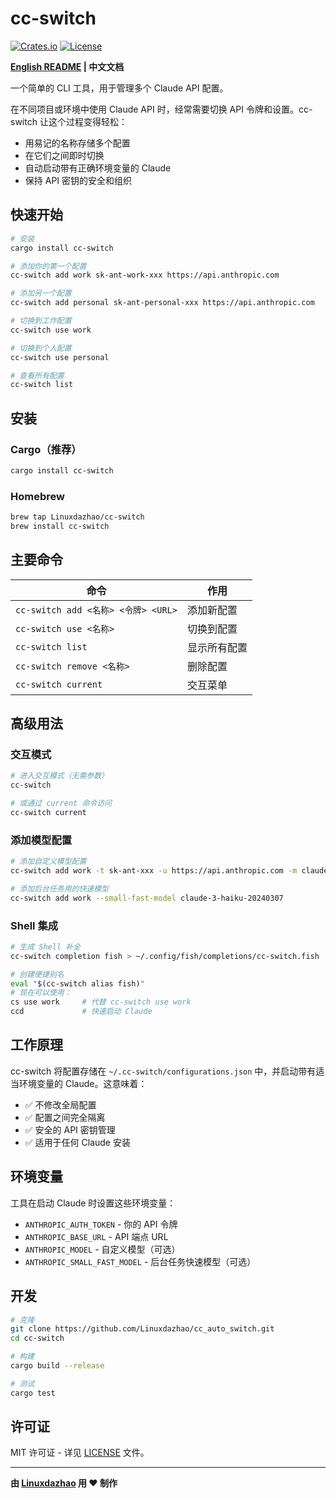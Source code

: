 # cc-switch

[![Crates.io](https://img.shields.io/crates/v/cc-switch.svg)](https://crates.io/crates/cc-switch)
[![License](https://img.shields.io/badge/license-MIT-blue.svg)](LICENSE)

**[English README](README_EN.md) | 中文文档**

一个简单的 CLI 工具，用于管理多个 Claude API 配置。

在不同项目或环境中使用 Claude API 时，经常需要切换 API 令牌和设置。cc-switch 让这个过程变得轻松：

- 用易记的名称存储多个配置
- 在它们之间即时切换
- 自动启动带有正确环境变量的 Claude
- 保持 API 密钥的安全和组织

## 快速开始

```bash
# 安装
cargo install cc-switch

# 添加你的第一个配置
cc-switch add work sk-ant-work-xxx https://api.anthropic.com

# 添加另一个配置
cc-switch add personal sk-ant-personal-xxx https://api.anthropic.com

# 切换到工作配置
cc-switch use work

# 切换到个人配置
cc-switch use personal

# 查看所有配置
cc-switch list
```

## 安装

### Cargo（推荐）
```bash
cargo install cc-switch
```

### Homebrew
```bash
brew tap Linuxdazhao/cc-switch
brew install cc-switch
```

## 主要命令

| 命令 | 作用 |
|------|------|
| `cc-switch add <名称> <令牌> <URL>` | 添加新配置 |
| `cc-switch use <名称>` | 切换到配置 |
| `cc-switch list` | 显示所有配置 |
| `cc-switch remove <名称>` | 删除配置 |
| `cc-switch current` | 交互菜单 |

## 高级用法

### 交互模式
```bash
# 进入交互模式（无需参数）
cc-switch

# 或通过 current 命令访问
cc-switch current
```

### 添加模型配置
```bash
# 添加自定义模型配置
cc-switch add work -t sk-ant-xxx -u https://api.anthropic.com -m claude-3-5-sonnet-20241022

# 添加后台任务用的快速模型
cc-switch add work --small-fast-model claude-3-haiku-20240307
```

### Shell 集成
```bash
# 生成 Shell 补全
cc-switch completion fish > ~/.config/fish/completions/cc-switch.fish

# 创建便捷别名
eval "$(cc-switch alias fish)"
# 现在可以使用：
cs use work     # 代替 cc-switch use work
ccd             # 快速启动 Claude
```

## 工作原理

cc-switch 将配置存储在 `~/.cc-switch/configurations.json` 中，并启动带有适当环境变量的 Claude。这意味着：

- ✅ 不修改全局配置
- ✅ 配置之间完全隔离
- ✅ 安全的 API 密钥管理
- ✅ 适用于任何 Claude 安装

## 环境变量

工具在启动 Claude 时设置这些环境变量：

- `ANTHROPIC_AUTH_TOKEN` - 你的 API 令牌
- `ANTHROPIC_BASE_URL` - API 端点 URL
- `ANTHROPIC_MODEL` - 自定义模型（可选）
- `ANTHROPIC_SMALL_FAST_MODEL` - 后台任务快速模型（可选）

## 开发

```bash
# 克隆
git clone https://github.com/Linuxdazhao/cc_auto_switch.git
cd cc-switch

# 构建
cargo build --release

# 测试
cargo test
```

## 许可证

MIT 许可证 - 详见 [LICENSE](LICENSE) 文件。

---

**由 [Linuxdazhao](https://github.com/Linuxdazhao) 用 ❤️ 制作**